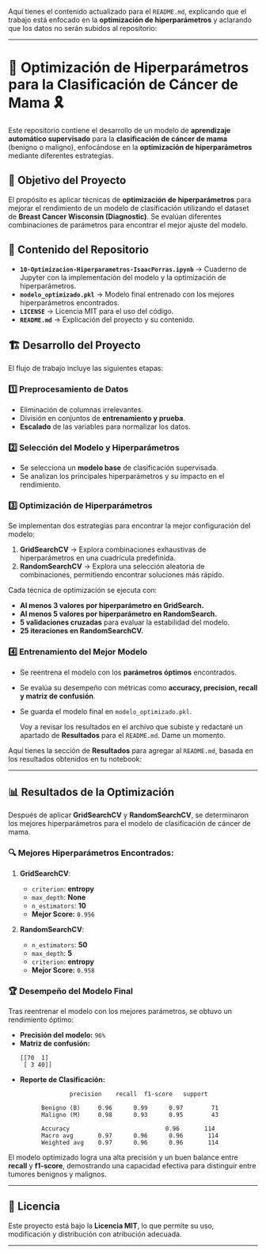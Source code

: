 Aquí tienes el contenido actualizado para el `README.md`, explicando que el trabajo está enfocado en la **optimización de hiperparámetros** y aclarando que los datos no serán subidos al repositorio:

---

# 🔧 Optimización de Hiperparámetros para la Clasificación de Cáncer de Mama 🎗️

Este repositorio contiene el desarrollo de un modelo de **aprendizaje automático supervisado** para la **clasificación de cáncer de mama** (benigno o maligno), enfocándose en la **optimización de hiperparámetros** mediante diferentes estrategias.

## 📌 Objetivo del Proyecto
El propósito es aplicar técnicas de **optimización de hiperparámetros** para mejorar el rendimiento de un modelo de clasificación utilizando el dataset de **Breast Cancer Wisconsin (Diagnostic)**. Se evalúan diferentes combinaciones de parámetros para encontrar el mejor ajuste del modelo.

## 📂 Contenido del Repositorio
- **`10-Optimizacion-Hiperparametros-IsaacPorras.ipynb`** → Cuaderno de Jupyter con la implementación del modelo y la optimización de hiperparámetros.
- **`modelo_optimizado.pkl`** → Modelo final entrenado con los mejores hiperparámetros encontrados.
- **`LICENSE`** → Licencia MIT para el uso del código.
- **`README.md`** → Explicación del proyecto y su contenido.

## 🏗️ Desarrollo del Proyecto
El flujo de trabajo incluye las siguientes etapas:

### 1️⃣ Preprocesamiento de Datos
- Eliminación de columnas irrelevantes.
- División en conjuntos de **entrenamiento y prueba**.
- **Escalado** de las variables para normalizar los datos.

### 2️⃣ Selección del Modelo y Hiperparámetros
- Se selecciona un **modelo base** de clasificación supervisada.
- Se analizan los principales hiperparámetros y su impacto en el rendimiento.

### 3️⃣ Optimización de Hiperparámetros
Se implementan dos estrategias para encontrar la mejor configuración del modelo:
1. **GridSearchCV** → Explora combinaciones exhaustivas de hiperparámetros en una cuadrícula predefinida.
2. **RandomSearchCV** → Explora una selección aleatoria de combinaciones, permitiendo encontrar soluciones más rápido.

Cada técnica de optimización se ejecuta con:
- **Al menos 3 valores por hiperparámetro en GridSearch.**
- **Al menos 5 valores por hiperparámetro en RandomSearch.**
- **5 validaciones cruzadas** para evaluar la estabilidad del modelo.
- **25 iteraciones en RandomSearchCV.**

### 4️⃣ Entrenamiento del Mejor Modelo
- Se reentrena el modelo con los **parámetros óptimos** encontrados.
- Se evalúa su desempeño con métricas como **accuracy, precision, recall y matriz de confusión**.
- Se guarda el modelo final en `modelo_optimizado.pkl`.

  Voy a revisar los resultados en el archivo que subiste y redactaré un apartado de **Resultados** para el `README.md`. Dame un momento.

Aquí tienes la sección de **Resultados** para agregar al `README.md`, basada en los resultados obtenidos en tu notebook:

---

## 📊 Resultados de la Optimización

Después de aplicar **GridSearchCV** y **RandomSearchCV**, se determinaron los mejores hiperparámetros para el modelo de clasificación de cáncer de mama.

### 🔍 Mejores Hiperparámetros Encontrados:
1. **GridSearchCV**:
   - `criterion`: **entropy**
   - `max_depth`: **None**
   - `n_estimators`: **10**
   - **Mejor Score:** `0.956`

2. **RandomSearchCV**:
   - `n_estimators`: **50**
   - `max_depth`: **5**
   - `criterion`: **entropy**
   - **Mejor Score:** `0.958`

### 🏆 Desempeño del Modelo Final
Tras reentrenar el modelo con los mejores parámetros, se obtuvo un rendimiento óptimo:

- **Precisión del modelo:** `96%`
- **Matriz de confusión:**
  ```
  [[70  1]
   [ 3 40]]
  ```
- **Reporte de Clasificación:**
  ```
                precision    recall  f1-score   support

        Benigno (B)     0.96      0.99      0.97        71
        Maligno (M)     0.98      0.93      0.95        43

        Accuracy                           0.96       114
        Macro avg       0.97      0.96      0.96       114
        Weighted avg    0.97      0.96      0.96       114
  ```

El modelo optimizado logra una alta precisión y un buen balance entre **recall** y **f1-score**, demostrando una capacidad efectiva para distinguir entre tumores benignos y malignos.

---


## 📜 Licencia
Este proyecto está bajo la **Licencia MIT**, lo que permite su uso, modificación y distribución con atribución adecuada.

---
